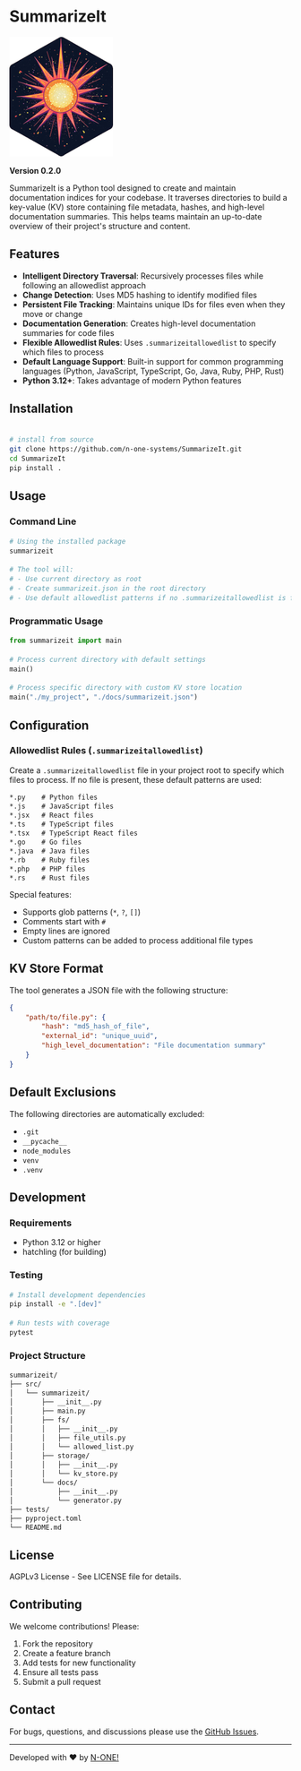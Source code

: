 # SummarizeIt

![SummarizeIt Logo](https://github.com/n-one-systems/SummarizeIt/blob/5783238ba2f0826753d62317f6389e4117297445/assets/logo_small.png)

**Version 0.2.0**

SummarizeIt is a Python tool designed to create and maintain documentation indices for your codebase. It traverses directories to build a key-value (KV) store containing file metadata, hashes, and high-level documentation summaries. This helps teams maintain an up-to-date overview of their project's structure and content.

## Features

- **Intelligent Directory Traversal**: Recursively processes files while following an allowedlist approach
- **Change Detection**: Uses MD5 hashing to identify modified files
- **Persistent File Tracking**: Maintains unique IDs for files even when they move or change
- **Documentation Generation**: Creates high-level documentation summaries for code files
- **Flexible Allowedlist Rules**: Uses `.summarizeitallowedlist` to specify which files to process
- **Default Language Support**: Built-in support for common programming languages (Python, JavaScript, TypeScript, Go, Java, Ruby, PHP, Rust)
- **Python 3.12+**: Takes advantage of modern Python features

## Installation

```bash

# install from source
git clone https://github.com/n-one-systems/SummarizeIt.git
cd SummarizeIt
pip install .
```

## Usage

### Command Line

```bash
# Using the installed package
summarizeit

# The tool will:
# - Use current directory as root
# - Create summarizeit.json in the root directory
# - Use default allowedlist patterns if no .summarizeitallowedlist is found
```

### Programmatic Usage

```python
from summarizeit import main

# Process current directory with default settings
main()

# Process specific directory with custom KV store location
main("./my_project", "./docs/summarizeit.json")
```

## Configuration

### Allowedlist Rules (`.summarizeitallowedlist`)

Create a `.summarizeitallowedlist` file in your project root to specify which files to process. If no file is present, these default patterns are used:

```
*.py    # Python files
*.js    # JavaScript files
*.jsx   # React files
*.ts    # TypeScript files
*.tsx   # TypeScript React files
*.go    # Go files
*.java  # Java files
*.rb    # Ruby files
*.php   # PHP files
*.rs    # Rust files
```

Special features:
- Supports glob patterns (`*`, `?`, `[]`)
- Comments start with `#`
- Empty lines are ignored
- Custom patterns can be added to process additional file types

## KV Store Format

The tool generates a JSON file with the following structure:

```json
{
    "path/to/file.py": {
        "hash": "md5_hash_of_file",
        "external_id": "unique_uuid",
        "high_level_documentation": "File documentation summary"
    }
}
```

## Default Exclusions

The following directories are automatically excluded:
- `.git`
- `__pycache__`
- `node_modules`
- `venv`
- `.venv`

## Development

### Requirements
- Python 3.12 or higher
- hatchling (for building)

### Testing

```bash
# Install development dependencies
pip install -e ".[dev]"

# Run tests with coverage
pytest
```

### Project Structure

```
summarizeit/
├── src/
│   └── summarizeit/
│       ├── __init__.py
│       ├── main.py
│       ├── fs/
│       │   ├── __init__.py
│       │   ├── file_utils.py
│       │   └── allowed_list.py
│       ├── storage/
│       │   ├── __init__.py
│       │   └── kv_store.py
│       └── docs/
│           ├── __init__.py
│           └── generator.py
├── tests/
├── pyproject.toml
└── README.md
```

## License

AGPLv3 License - See LICENSE file for details.

## Contributing

We welcome contributions! Please:
1. Fork the repository
2. Create a feature branch
3. Add tests for new functionality
4. Ensure all tests pass
5. Submit a pull request

## Contact

For bugs, questions, and discussions please use the [GitHub Issues](https://github.com/n-one-systems/SummarizeIt/issues).

---
Developed with ♥ by [N-ONE!](https://github.com/n-one-systems)
